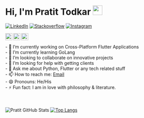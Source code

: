 # Hi, I'm Pratit Todkar <img src="https://raw.githubusercontent.com/MartinHeinz/MartinHeinz/master/wave.gif" width="30px">

[![LinkedIn](https://img.shields.io/badge/LinkedIn-0077B5?style=for-the-badge&logo=linkedin&logoColor=white)](https://www.linkedin.com/in/pratit-todkar/)
[![Stackoverflow](https://img.shields.io/badge/Stack_Overflow-FE7A16?style=for-the-badge&logo=stack-overflow&logoColor=white)](https://stackoverflow.com/users/10717430/pratit)
[![Instagram](https://img.shields.io/badge/Instagram-E4405F?style=for-the-badge&logo=instagram&logoColor=white)](https://www.instagram.com/pratit_todkar/)

<a target="_blank" href="https://api.whatsapp.com/send?phone=917738472965">
  <img align="left" alt="Whatsapp" width="22px" src="https://cdn.jsdelivr.net/npm/simple-icons@v3/icons/whatsapp.svg" />
</a>

<a target="_blank" href="mailto:pratittodkar@gmail.com">
  <img align="left" alt="Gmail" width="22px" src="https://cdn.jsdelivr.net/npm/simple-icons@v3/icons/gmail.svg" />
</a>
<a target="_blank" href="https://fb.com/Pratit123">
  <img align="left" alt="Facebook" width="22px" src="https://cdn.jsdelivr.net/npm/simple-icons@v3/icons/facebook.svg" />
</a>
<br>
<br>
- 🔭 I’m currently working on Cross-Platform Flutter Applications<br>
- 🌱 I’m currently learning GoLang<br>
- 👯 I’m looking to collaborate on innovative projects<br>   
- 🤔 I’m looking for help with getting clients<br>    
- 💬 Ask me about Python, Flutter or any tech related stuff<br> 
- 📫 How to reach me: <a href="mailto:pratittodkar@gmail.com">Email</a><br>    
- 😄 Pronouns: He/His<br>
- ⚡ Fun fact: I am in love with philosophy & literature.<br>      
<br>
<br>


![Pratit GitHub Stats](https://github-readme-stats.vercel.app/api?username=pratit989&show_icons=true)  [![Top Langs](https://github-readme-stats.vercel.app/api/top-langs/?username=pratit989&layout=compact)](https://github.com/pratit989/github-readme-stats)
